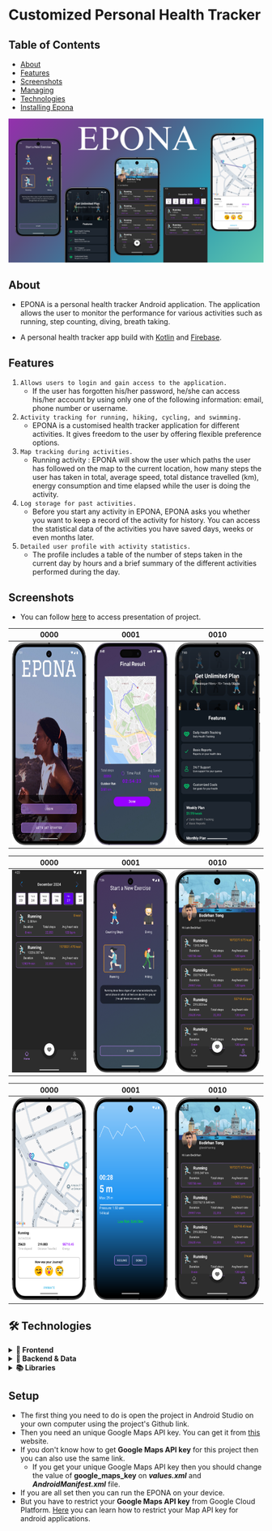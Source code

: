 # Customized Personal Health Tracker

## Table of Contents

* [About](#about)
* [Features](#features)
* [Screenshots](#screenshots)
* [Managing](#managing)
* [Technologies](#technologies)
* [Installing Epona](#setup)

![](assets/dashy.png)

## About
- EPONA is a personal health tracker Android application. The application allows the user to monitor the performance for various activities such as running, step counting, diving, breath taking.

- A personal health tracker app build with [Kotlin](https://kotlinlang.org/) and [Firebase](https://firebase.google.com/).

## Features

1. `Allows users to login and gain access to the application.`
    - If the user has forgotten his/her password, he/she can access his/her account by using only one of the following information: email, phone number or username.
2. `Activity tracking for running, hiking, cycling, and swimming.`
    - EPONA is a customised health tracker application for different activities. It gives freedom to the user by offering flexible preference options.
3. `Map tracking during activities.`
    - Running activity : EPONA will show the user which paths the user has followed on the map to the current location, how many steps the user has taken in total, average speed, total distance travelled (km), energy consumption and time elapsed while the user is doing the activity.
4. `Log storage for past activities.`
    - Before you start any activity in EPONA, EPONA asks you whether you want to keep a record of the activity for history. You can access the statistical data of the activities you have saved days, weeks or even months later.
5. `Detailed user profile with activity statistics.`
    - The profile includes a table of the number of steps taken in the current day by hours and a brief summary of the different activities performed during the day.

## Screenshots
- You can follow [here](https://www.canva.com/design/DAFmfO0lvMI/yiyRrkEo4jl820y_KGG1yg/edit) to access presentation of project.

|                0000                    |   0001                   |       0010                   |
|:-----------------------------------------:|:------------------------------------------:|:------------------------------------------:|
|<img src="assets\intro_new.png" width="200" height="400">  | <img src="assets\map_super.png" width="200" height="400"> |  <img src="assets\paywall.png" width="230" height="400"> |  


|                0000                    |   0001                   |       0010                   |
|:-----------------------------------------:|:------------------------------------------:|:------------------------------------------:|
|<img src="assets\home_en_new.png" width="200" height="400">  | <img src="assets\start_new_exercise.png" width="200" height="400"> |  <img src="assets\profile_new.png" width="230" height="400"> |  


|                0000                    |   0001                   |       0010                   |
|:-----------------------------------------:|:------------------------------------------:|:------------------------------------------:|
|<img src="assets\exercise_detail_new.png" width="200" height="400">  | <img src="assets\diving_exercise_new.png" width="200" height="400"> |  <img src="assets\profile_new.png" width="230" height="400"> |  



## 🛠️ Technologies

<details>
<summary><b>📱 Frontend</b></summary>

* **UI Framework**
  - Jetpack Compose
  - Material 3 Design
  - Custom Composables
  - Navigation Component

* **State Management**
  - ViewModel
  - Kotlin Flow
  - StateFlow
</details>

<details>
<summary><b>🔧 Backend & Data</b></summary>

* **Firebase Services**
  - Authentication
  - Firestore
  - Storage
  - Analytics

* **Local Storage**
  - SharedPreferences
  - Room Database (planned)
</details>

<details>
<summary><b>📚 Libraries</b></summary>

* **Dependency Injection**
  - Dagger Hilt

* **Image Loading**
  - Coil

* **Maps**
  - Google Maps SDK
  - Maps Compose

* **Other**
  - Kotlin Coroutines
  - Android KTX
</details>




## Setup
- The first thing you need to do is open the project in Android Studio on your own computer using the project's Github link.
- Then you need an unique Google Maps API key. You can get it from [this](https://developers.google.com/maps/documentation/javascript/get-api-key?hl=tr) website.
- If you don't know how to get **Google Maps API key** for this project then you can also use the same link.
    - If you get your unique Google Maps API key then you should change the value of **google_maps_key** on ___values.xml___ and ___AndroidManifest.xml___ file.
- If you are all set then you can run the EPONA on your device.
- But you have to restrict your **Google Maps API key** from Google Cloud Platform. [Here](https://developers.google.com/maps/api-security-best-practices?hl=tr) you can learn how to restrict your Map API key for android applications.
